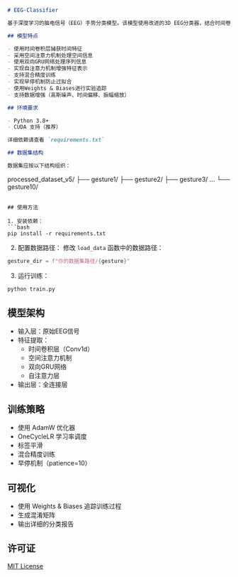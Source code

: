 

```markdown:d:\TSD\github\README.md
# EEG-Classifier

基于深度学习的脑电信号（EEG）手势分类模型。该模型使用改进的3D EEG分类器，结合时间卷积、空间注意力和GRU网络，实现对EEG信号的高效分类。

## 模型特点

- 使用时间卷积层捕获时间特征
- 采用空间注意力机制处理空间信息
- 使用双向GRU网络处理序列信息
- 实现自注意力机制增强特征表示
- 支持混合精度训练
- 实现早停机制防止过拟合
- 使用Weights & Biases进行实验追踪
- 支持数据增强（高斯噪声、时间偏移、振幅缩放）

## 环境要求

- Python 3.8+
- CUDA 支持（推荐）

详细依赖请查看 `requirements.txt`

## 数据集结构

数据集应按以下结构组织：
```
processed_dataset_v5/
    ├── gesture1/
    ├── gesture2/
    ├── gesture3/
    ...
    └── gesture10/
```

## 使用方法

1. 安装依赖：
```bash
pip install -r requirements.txt
```

2. 配置数据路径：
修改 `load_data` 函数中的数据路径：
```python
gesture_dir = f"你的数据集路径/{gesture}"
```

3. 运行训练：
```bash
python train.py
```

## 模型架构

- 输入层：原始EEG信号
- 特征提取：
  - 时间卷积层（Conv1d）
  - 空间注意力机制
  - 双向GRU网络
  - 自注意力层
- 输出层：全连接层

## 训练策略

- 使用 AdamW 优化器
- OneCycleLR 学习率调度
- 标签平滑
- 混合精度训练
- 早停机制（patience=10）

## 可视化

- 使用 Weights & Biases 追踪训练过程
- 生成混淆矩阵
- 输出详细的分类报告

## 许可证

[MIT License](LICENSE)
```



